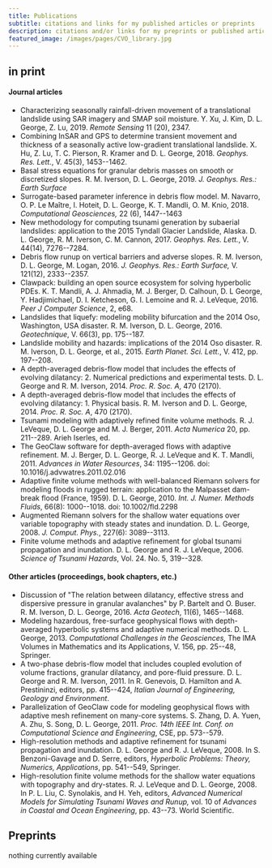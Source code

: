 ```yaml
---
title: Publications
subtitle: citations and links for my published articles or preprints
description: citations and/or links for my preprints or published articles
featured_image: /images/pages/CVO_library.jpg
---
```


## in print

#### Journal articles
* Characterizing seasonally rainfall-driven movement of a translational landslide using SAR imagery and SMAP soil moisture. Y. Xu, J. Kim, D. L. George, Z. Lu, 2019. *Remote Sensing* 11 (20), 2347.
* Combining InSAR and GPS to determine transient movement and thickness of a seasonally active low-gradient translational landslide. X. Hu, Z. Lu, T. C. Pierson, R. Kramer and D. L. George, 2018. *Geophys. Res. Lett.*, V. 45(3), 1453--1462.
* Basal stress equations for granular debris masses on smooth or discretized slopes. R. M. Iverson, D. L. George, 2019. *J. Geophys. Res.: Earth Surface*
* Surrogate-based parameter inference in debris flow model. M. Navarro, O. P. Le Maître, I. Hoteit, D. L. George, K. T. Mandli, O. M. Knio, 2018.
*Computational Geosciences,* 22 (6), 1447--1463
*  New methodology for computing tsunami generation by subaerial landslides: application to the 2015 Tyndall Glacier Landslide, Alaska. D. L. George, R. M. Iverson, C. M. Cannon, 2017. *Geophys. Res. Lett.*, V. 44(14), 7276--7284.
* Debris flow runup on vertical barriers and adverse slopes. R. M. Iverson, D. L. George, M. Logan, 2016. *J. Geophys. Res.: Earth Surface,* V. 121(12), 2333--2357.
*  Clawpack: building an open source ecosystem for solving hyperbolic PDEs. K. T. Mandli, A. J. Ahmadia, M. J. Berger, D. Calhoun, D. L George, Y. Hadjimichael, D. I. Ketcheson, G. I. Lemoine and R. J. LeVeque, 2016. *Peer J Computer Science*, 2, e68.
* Landslides that liquefy: modeling mobility bifurcation and the 2014 Oso, Washington, USA disaster. R. M. Iverson, D. L. George, 2016. *Geotechnique*, V. 66(3), pp. 175--187.
* Landslide mobility and hazards: implications of the 2014 Oso disaster. R. M. Iverson, D. L. George, et al., 2015. *Earth Planet. Sci. Lett.*, V. 412, pp. 197--208.
* A depth-averaged debris-flow model that includes the effects of evolving dilatancy: 2. Numerical predictions and experimental tests. D. L. George and R. M. Iverson, 2014. *Proc. R. Soc. A*, 470 (2170).
*  A depth-averaged debris-flow model that includes the effects of evolving dilatancy: 1. Physical basis. R. M. Iverson and D. L. George, 2014. *Proc. R. Soc. A*, 470 (2170).
* Tsunami modeling with adaptively refined finite volume methods. R. J. LeVeque, D. L. George and M. J. Berger, 2011. *Acta Numerica* 20, pp. 211--289. Arieh Iserles, ed.
* The GeoClaw software for depth-averaged flows with adaptive refinement.  M. J. Berger, D. L. George, R. J. LeVeque and K. T. Mandli, 2011. *Advances in Water Resources*, 34: 1195--1206. doi: 10.1016/j.advwatres.2011.02.016
* Adaptive finite volume methods with well-balanced Riemann solvers for modeling floods in rugged terrain: application to the Malpasset dam-break flood (France, 1959). D. L. George, 2010. *Int. J. Numer. Methods Fluids*, 66(8): 1000--1018. doi: 10.1002/fld.2298
* Augmented Riemann solvers for the shallow water equations over variable topography with steady states and inundation. D. L. George, 2008. *J. Comput. Phys.*, 227(6): 3089--3113.
* Finite volume methods and adaptive refinement for global tsunami propagation and inundation. D. L. George and R. J. LeVeque, 2006. *Science of Tsunami Hazards*, Vol. 24. No. 5, 319--328.

#### Other articles (proceedings, book chapters, etc.)
* Discussion of "The relation between dilatancy, effective stress and dispersive pressure in granular avalanches" by P. Bartelt and O. Buser. R. M. Iverson, D. L. George, 2016. *Acta Geotech*, 11(6), 1465--1468.
* Modeling hazardous, free-surface geophysical flows with depth-averaged hyperbolic systems and adaptive numerical methods. D. L. George, 2013. *Computational Challenges in the Geosciences,* The IMA Volumes in Mathematics and its Applications, V. 156, pp. 25--48, Springer.
* A two-phase debris-flow model that includes coupled evolution of volume fractions, granular dilatancy, and pore-fluid pressure.   D. L. George and R. M. Iverson, 2011. In R. Genevois, D. Hamilton and A. Prestininzi, editors, pp. 415--424, *Italian Journal of Engineering, Geology and Environment*.
* Parallelization of GeoClaw code for modeling geophysical flows with adaptive mesh refinement on many-core systems. S. Zhang, D. A. Yuen, A. Zhu, S. Song, D. L. George, 2011. *Proc. 14th IEEE Int. Conf. on Computational Science and Engineering*, CSE, pp. 573--579.
* High-resolution methods and adaptive refinement for tsunami propagation and inundation.  D. L. George and R. J. LeVeque, 2008. In S. Benzoni-Gavage and D. Serre, editors, *Hyperbolic Problems: Theory, Numerics, Applications*, pp. 541--549, Springer.
* High-resolution finite volume methods for the shallow water equations with topography and dry-states. R. J. LeVeque and D. L. George, 2008. In P. L. Liu, C. Synolakis, and H. Yeh, editors, *Advanced Numerical Models for Simulating Tsunami Waves and Runup,* vol. 10 of *Advances in Coastal and Ocean Engineering*, pp. 43--73. World Scientific.

## Preprints

nothing currently available
